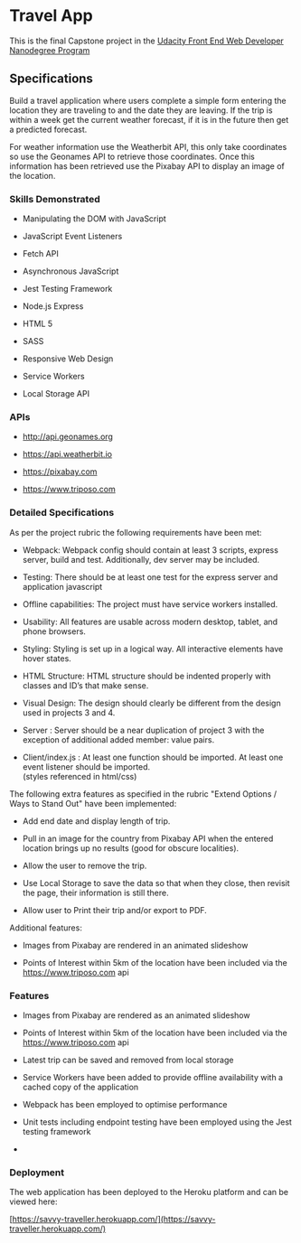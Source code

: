 # Travel App

  

This is the final Capstone project in the [Udacity Front End Web Developer Nanodegree Program](https://www.udacity.com/course/front-end-web-developer-nanodegree--nd0011)

  

## Specifications

  

Build a travel application where users complete a simple form entering the location they are traveling to and the date they are leaving. If the trip is within a week get the current weather forecast, if it is in the future then get a predicted forecast.

  

For weather information use the Weatherbit API, this only take coordinates so use the Geonames API to retrieve those coordinates. Once this information has been retrieved use the Pixabay API to display an image of the location.

  

### Skills Demonstrated

  

- Manipulating the DOM with JavaScript

- JavaScript Event Listeners

- Fetch API

- Asynchronous JavaScript

- Jest Testing Framework

- Node.js Express

- HTML 5

- SASS

- Responsive Web Design

- Service Workers

- Local Storage API

  

### APIs

  

- http://api.geonames.org

- https://api.weatherbit.io

- https://pixabay.com

- https://www.triposo.com

  
  

### Detailed Specifications

  

As per the project rubric the following requirements have been met:

  

- Webpack: Webpack config should contain at least 3 scripts, express server, build and test. Additionally, dev server may be included.

- Testing: There should be at least one test for the express server and application javascript

- Offline capabilities: The project must have service workers installed.

- Usability: All features are usable across modern desktop, tablet, and phone browsers.

- Styling: Styling is set up in a logical way. All interactive elements have hover states.

- HTML Structure: HTML structure should be indented properly with classes and ID’s that make sense.

- Visual Design: The design should clearly be different from the design used in projects 3 and 4.

- Server : Server should be a near duplication of project 3 with the exception of additional added member: value pairs.

- Client/index.js : 	At least one function should be imported.
								At least one event listener should be imported.								
								(styles referenced in html/css)

  

The following extra features as specified in the rubric "Extend Options / Ways to Stand Out" have been implemented:  

- Add end date and display length of trip.

- Pull in an image for the country from Pixabay API when the entered location brings up no results (good for obscure localities).

- Allow the user to remove the trip.

- Use Local Storage to save the data so that when they close, then revisit the page, their information is still there.

- Allow user to Print their trip and/or export to PDF.

Additional features: 

- Images from Pixabay are rendered in an animated slideshow

- Points of Interest within 5km of the location have been included via the https://www.triposo.com api  

### Features  

- Images from Pixabay are rendered as an animated slideshow

- Points of Interest within 5km of the location have been included via the https://www.triposo.com api

- Latest trip can be saved and removed from local storage

- Service Workers have been added to provide offline availability with a cached copy of the application

- Webpack has been employed to optimise performance

- Unit tests including endpoint testing have been employed using the Jest testing framework
- 
### Deployment 
  

The web application has been deployed to the Heroku platform and can be viewed here:
 

[https://savvy-traveller.herokuapp.com/](https://savvy-traveller.herokuapp.com/)